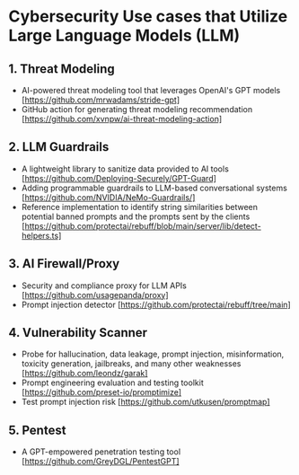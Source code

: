 # Cybersecurity Use cases that Utilize Large Language Models (LLM)

## 1. Threat Modeling
- AI-powered threat modeling tool that leverages OpenAI's GPT models [https://github.com/mrwadams/stride-gpt]
- GitHub action for generating threat modeling recommendation [https://github.com/xvnpw/ai-threat-modeling-action]
## 2. LLM Guardrails
- A lightweight library to sanitize data provided to AI tools [https://github.com/Deploying-Securely/GPT-Guard]
- Adding programmable guardrails to LLM-based conversational systems [https://github.com/NVIDIA/NeMo-Guardrails/]
- Reference implementation to identify string similarities between potential banned prompts and the prompts sent by the clients [https://github.com/protectai/rebuff/blob/main/server/lib/detect-helpers.ts]
## 3. AI Firewall/Proxy
- Security and compliance proxy for LLM APIs [https://github.com/usagepanda/proxy]
- Prompt injection detector [https://github.com/protectai/rebuff/tree/main]
## 4. Vulnerability Scanner
- Probe for hallucination, data leakage, prompt injection, misinformation, toxicity generation, jailbreaks, and many other weaknesses [https://github.com/leondz/garak]
- Prompt engineering evaluation and testing toolkit [https://github.com/preset-io/promptimize]
- Test prompt injection risk [https://github.com/utkusen/promptmap]
## 5. Pentest 
- A GPT-empowered penetration testing tool [https://github.com/GreyDGL/PentestGPT]   
